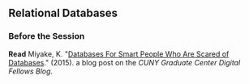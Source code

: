 ## Relational Databases

### Before the Session

**Read** Miyake, K. "[Databases For Smart People Who Are Scared of Databases](https://digitalfellows.commons.gc.cuny.edu/2015/03/11/databases-for-smart-people-who-are-scared-of-databases/)." (2015). a blog post on the *CUNY Graduate Center Digital Fellows Blog*. 
